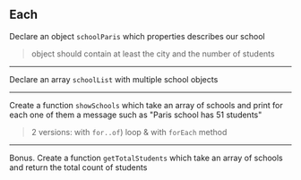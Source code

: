 ## Each

Declare an object `schoolParis` which properties describes our school
> object should contain at least the city and the number of students

---

Declare an array `schoolList` with multiple school objects

---

Create a function `showSchools` which take an array of schools and print for each one of them a message such as "Paris school has 51 students"
> 2 versions: with `for..of`) loop & with `forEach` method

---

Bonus. Create a function `getTotalStudents` which take an array of schools and return the total count of students
